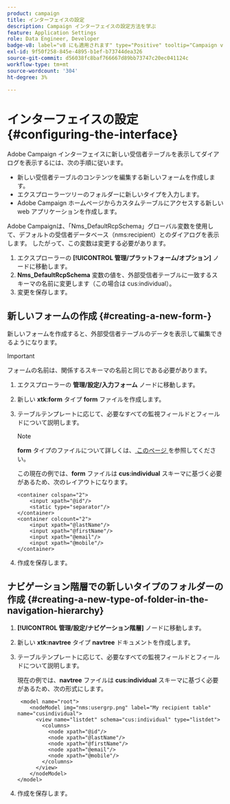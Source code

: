 ```yaml
---
product: campaign
title: インターフェイスの設定
description: Campaign インターフェイスの設定方法を学ぶ
feature: Application Settings
role: Data Engineer, Developer
badge-v8: label="v8 にも適用されます" type="Positive" tooltip="Campaign v8 にも適用されます"
exl-id: 9f50f258-845e-4895-b1ef-b73744dea326
source-git-commit: d56038fc8baf766667d89bb73747c20ec041124c
workflow-type: tm+mt
source-wordcount: '304'
ht-degree: 3%

---
```


# インターフェイスの設定{#configuring-the-interface}

Adobe Campaign インターフェイスに新しい受信者テーブルを表示してダイアログを表示するには、次の手順に従います。

* 新しい受信者テーブルのコンテンツを編集する新しいフォームを作成します。
* エクスプローラーツリーのフォルダーに新しいタイプを入力します。
* Adobe Campaign ホームページからカスタムテーブルにアクセスする新しい web アプリケーションを作成します。

Adobe Campaignは、「Nms_DefaultRcpSchema」グローバル変数を使用して、デフォルトの受信者データベース（nms:recipient）とのダイアログを表示します。 したがって、この変数は変更する必要があります。

1. エクスプローラーの **[!UICONTROL 管理/プラットフォーム/オプション]** ノードに移動します。
1. **Nms_DefaultRcpSchema** 変数の値を、外部受信者テーブルに一致するスキーマの名前に変更します（この場合は cus:individual）。
1. 変更を保存します。

## 新しいフォームの作成 {#creating-a-new-form-}

新しいフォームを作成すると、外部受信者テーブルのデータを表示して編集できるようになります。

>[!IMPORTANT]
>
>フォームの名前は、関係するスキーマの名前と同じである必要があります。

1. エクスプローラーの **管理/設定/入力フォーム** ノードに移動します。
1. 新しい **xtk:form** タイプ **form** ファイルを作成します。
1. テーブルテンプレートに応じて、必要なすべての監視フィールドとフィールドについて説明します。

   >[!NOTE]
   >
   >**form** タイプのファイルについて詳しくは、[ このページ ](../../configuration/using/identifying-a-form.md) を参照してください。

   この現在の例では、**form** ファイルは **cus:individual** スキーマに基づく必要があるため、次のレイアウトになります。

   ```
   <container colspan="2">
       <input xpath="@id"/>
       <static type="separator"/>
   </container>
   <container colcount="2">
       <input xpath="@lastName"/>
       <input xpath="@firstName"/>
       <input xpath="@email"/>
       <input xpath="@mobile"/>
   </container> 
   ```

1. 作成を保存します。

## ナビゲーション階層での新しいタイプのフォルダーの作成 {#creating-a-new-type-of-folder-in-the-navigation-hierarchy}

1. **[!UICONTROL 管理/設定/ナビゲーション階層]** ノードに移動します。
1. 新しい **xtk:navtree** タイプ **navtree** ドキュメントを作成します。
1. テーブルテンプレートに応じて、必要なすべての監視フィールドとフィールドについて説明します。

   現在の例では、**navtree** ファイルは **cus:individual** スキーマに基づく必要があるため、次の形式にします。

   ```
    <model name="root">
       <nodeModel img="nms:usergrp.png" label="My recipient table" name="cusindividual">
         <view name="listdet" schema="cus:individual" type="listdet">
           <columns>
             <node xpath="@id"/>
             <node xpath="@lastName"/>
             <node xpath="@firstName"/>
             <node xpath="@email"/>
             <node xpath="@mobile"/>
           </columns>
         </view>
       </nodeModel>
   </model>
   ```

1. 作成を保存します。
